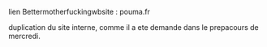 lien Bettermotherfuckingwbsite : pouma.fr 

duplication du site interne, comme il a ete demande dans le prepacours de mercredi.
